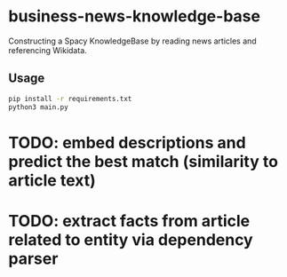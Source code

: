 # business-news-knowledge-base

Constructing a Spacy KnowledgeBase by reading news articles and referencing Wikidata.

## Usage

```bash
pip install -r requirements.txt
python3 main.py
```


# TODO: embed descriptions and predict the best match (similarity to article text)
# TODO: extract facts from article related to entity via dependency parser

